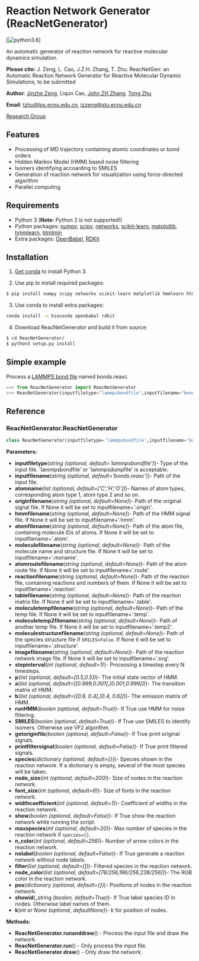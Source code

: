 # Reaction Network Generator (ReacNetGenerator)
[![python3.6](https://img.shields.io/badge/python-3.6-blue.svg)]

An automatic generator of reaction network for reactive molecular dynamics simulation.

**Please cite:** J. Zeng, L. Cao, J.Z.H. Zhang, T. Zhu: ReacNetGen: an Automatic Reaction Network Generator for Reactive Molecular Dynamic Simulations, to be submitted

**Author**: [Jinzhe Zeng](https://cv.njzjz.win), Liqun Cao, [John ZH Zhang](https://research.shanghai.nyu.edu/centers-and-institutes/chemistry/people/john-zenghui-zhang), [Tong Zhu](http://computchem.cn/people/)

**Email**: tzhu@lps.ecnu.edu.cn, jzzeng@stu.ecnu.edu.cn

[Research Group](http://computchem.cn/)

## Features
- Processing of MD trajectory containing atomic coordinates or bond orders
- Hidden Markov Model (HMM) based noise filtering
- Isomers identifying accoarding to SMILES
- Generation of reaction network for visualization using force-directed algorithm
- Parallel computing

## Requirements
* Python 3 (**Note:** Python 2 is not supported!)
* Python packages: [numpy](https://github.com/numpy/numpy), [scipy](https://github.com/scipy/scipy), [networkx](https://github.com/networkx/networkx), [scikit-learn](https://github.com/scikit-learn/scikit-learn), [matplotlib](https://github.com/matplotlib/matplotlib), [hmmlearn](https://github.com/hmmlearn/hmmlearn), [htmlmin](https://github.com/mankyd/htmlmin/)
* Extra packages: [OpenBabel](https://github.com/openbabel/openbabel), [RDKit](https://github.com/rdkit/rdkit)

## Installation
1. [Get conda](https://conda.io/docs/user-guide/install/index.html) to install Python 3.

2. Use pip to install required packages: 

```sh
$ pip install numpy scipy networkx scikit-learn matplotlib hmmlearn htmlmin
```

3. Use conda to install extra packages:

```sh
conda install -c bioconda openbabel rdkit
```

4. Download ReacNetGenerator and build it from source:
```sh
$ cd ReacNetGenerator/
$ python3 setup.py install
```

## Simple example
Process a [LAMMPS bond file](http://lammps.sandia.gov/doc/fix_reax_bonds.html) named bonds.reaxc.
```python
>>> from ReacNetGenerator import ReacNetGenerator
>>> ReacNetGenerator(inputfiletype="lammpsbondfile",inputfilename="bonds.reaxc",atomname=["C","H","O"]).runanddraw()
```

## Reference
### ReacNetGenerator.ReacNetGenerator
```python
class ReacNetGenerator(inputfiletype='lammpsbondfile',inputfilename='bonds.reaxc',atomname=['C','H','O'],originfilename=None,hmmfilename=None,atomfilename=None,moleculefilename=None,atomroutefilename=None,reactionfilename=None,tablefilename=None,moleculetempfilename=None,moleculetemp2filename=None,moleculestructurefilename=None,imagefilename=None,stepinterval=1,p=[0.5,0.5],a=[[0.999,0.001],[0.001,0.999]],b=[[0.6, 0.4],[0.4, 0.6]],runHMM=True,SMILES=True,getoriginfile=False,printfiltersignal=False,species={},node_size=200,font_size=6,widthcoefficient=1,show=False,maxspecies=20,n_color=256,nolabel=False,filter=[],node_color=[78/256,196/256,238/256],pos={},showid=True,k=None)
```
**Parameters:**
- **inputfiletype**(_string (optional, default='lammpsbondfile')_)- Type of the input file. 'lammpsbondfile' or 'lammpsdumpfile' is acceptable.
- **inputfilename**(_string (optional, default='bonds.reaxc')_)- Path of the input file.
- **atomname**(_list (optional, default=['C','H','O'])_)- Names of atom types, corresponding atom type 1, atom type 2 and so on.
- **originfilename**(_string (optional, default=None)_)- Path of the original signal file. If None it will be set to inputfilename+'.origin'.
- **hmmfilename**(_string (optional, default=None)_)- Path of the HMM signal file. If None it will be set to inputfilename+'.hmm'.
- **atomfilename**(_string (optional, default=None)_)- Path of the atom file, containing molecule IDs of atoms. If None it will be set to inputfilename+'.atom'.
- **moleculefilename**(_string (optional, default=None)_)- Path of the molecule name and structure file. If None it will be set to inputfilename+'.moname'.
- **atomroutefilename**(_string (optional, default=None)_)- Path of the atom route file. If None it will be set to inputfilename+'.route'.
- **reactionfilename**(_string (optional, default=None)_)- Path of the reaction file, containing reactions and numbers of them. If None it will be set to inputfilename+'.reaction'.
- **tablefilename**(_string (optional, default=None)_)- Path of the reaction matrix file. If None it will be set to inputfilename+'.table'.
- **moleculetempfilename**(_string (optional, default=None)_)- Path of the temp file. If None it will be set to inputfilename+'.temp'.
- **moleculetemp2filename**(_string (optional, default=None)_)- Path of another temp file. If None it will be set to inputfilename+'.temp2'.
- **moleculestructurefilename**(_string (optional, default=None)_)- Path of the species structure file if `SMILES=False`. If None it will be set to inputfilename+'.structure'.
- **imagefilename**(_string (optional, default=None)_)- Path of the reaction network image file. If None it will be set to inputfilename+'.svg'.
- **stepinterval**(_int (optional, default=1)_)- Processing a timestep every N timesteps.
- **p**(_list (optional, default=[0.5,0.5])_)- The initial state vector of HMM.
- **a**(_list (optional, default=[[0.999,0.001],[0.001,0.999]])_)- The transition matrix of HMM.
- **b**(_list (optional, default=[[0.6, 0.4],[0.4, 0.6]])_)- The emission matrix of HMM.
- **runHMM**(_boolen (optional, default=True)_)- If True use HMM for noise filtering.
- **SMILES**(_boolen (optional, default=True)_)- If True use SMILES to identify isomers. Otherwise use VF2 algorithm.
- **getoriginfile**(_boolen (optional, default=False)_)- If True print original signals.
- **printfiltersignal**(_boolen (optional, default=False)_)- If True print filtered signals.
- **species**(_dictionary (optional, default={})_)- Species shown in the reaction network. If a dictionary is empty, several of the most species will be taken.
- **node_size**(_int (optional, default=200)_)- Size of nodes in the reaction network.
- **font_size**(_int (optional, default=6)_)- Size of fonts in the reaction network.
- **widthcoefficient**(_int (optional, default=1)_)- Coefficient of widths in the reaction network.
- **show**(_boolen (optional, default=False)_)- If True show the reaction network while running the script.
- **maxspecies**(_int (optional, default=20)_)- Max number of species in the reaction network if `species={}`.
- **n_color**(_int (optional, default=256)_)- Number of arrow colors in the reaction network.
- **nolabel**(_boolen (optional, default=False)_)- If True generate a reaction network without node labels.
- **filter**(_list (optional, default=[])_)- Filtered species in the reaction network.
- **node_color**(_list (optional, default=[78/256,196/256,238/256])_)- The RGB color in the reaction network.
- **pos**(_dictionary (optional, default={})_)- Positions of nodes in the reaction network.
- **showid**(_string (_boolen, default=True)_)- If True label species ID in nodes. Otherwise label names of them.
- **k**(_int or None (optional, defaultNone)_)- k for position of nodes.

**Methods:**
- **ReacNetGenerator.runanddraw**() - Process the input file and draw the network.
- **ReacNetGenerator.run**() - Only process the input file.
- **ReacNetGenerator.draw**() - Only draw the network.
